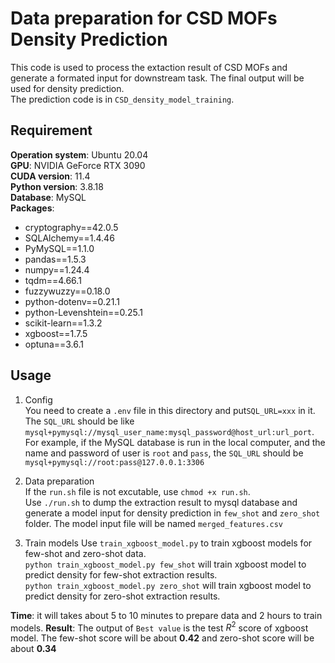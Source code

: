 # Data preparation for CSD MOFs Density Prediction
This code is used to process the extaction result of CSD MOFs and generate a formated input for downstream task. The final output will be used for density prediction.   
The prediction code is in `CSD_density_model_training`.   
## Requirement
**Operation system**: Ubuntu 20.04  
**GPU**: NVIDIA GeForce RTX 3090  
**CUDA version**: 11.4  
**Python version**: 3.8.18   
**Database**: MySQL  
**Packages**:  
- cryptography==42.0.5    
- SQLAlchemy==1.4.46    
- PyMySQL==1.1.0   
- pandas==1.5.3   
- numpy==1.24.4   
- tqdm==4.66.1   
- fuzzywuzzy==0.18.0   
- python-dotenv==0.21.1     
- python-Levenshtein==0.25.1     
- scikit-learn==1.3.2  
- xgboost==1.7.5  
- optuna==3.6.1
## Usage
1. Config    
    You need to create a `.env` file in this directory and put`SQL_URL=xxx` in it.     
    The `SQL_URL` should be like `mysql+pymysql://mysql_user_name:mysql_password@host_url:url_port`.    
    For example, if the MySQL database is run in the local computer, and the name and password of user is `root` and `pass`, the `SQL_URL` should be `mysql+pymysql://root:pass@127.0.0.1:3306`

2. Data preparation    
    If the `run.sh` file is not excutable, use `chmod +x run.sh`.   
    Use `./run.sh` to dump the extraction result to mysql database and generate a model input for density prediction in `few_shot` and `zero_shot` folder. The model input file will be named `merged_features.csv`

3. Train models
    Use `train_xgboost_model.py` to train xgboost models for few-shot and zero-shot data.    
    `python train_xgboost_model.py few_shot` will train xgboost model to predict density for few-shot extraction results.    
    `python train_xgboost_model.py zero_shot` will train xgboost model to predict density for zero-shot extraction results. 
    

**Time**: it will takes about 5 to 10 minutes to prepare data and 2 hours to train models.
**Result**: The output of `Best value` is the test $R^2$ score of xgboost model. The few-shot score will be about **0.42** and zero-shot score will be about **0.34**